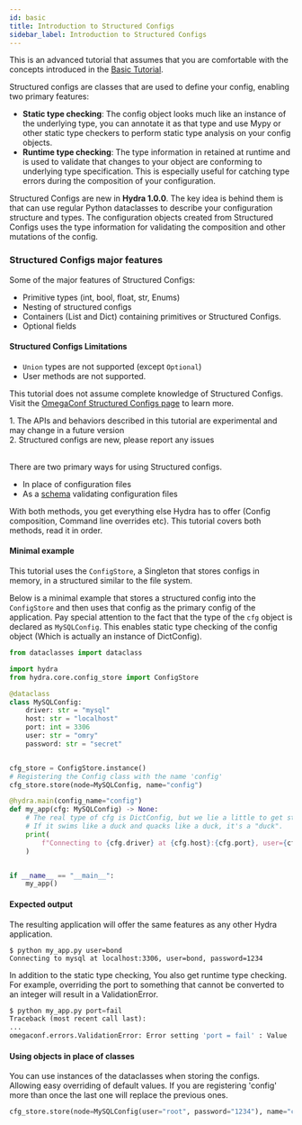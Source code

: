 ```yaml
---
id: basic
title: Introduction to Structured Configs
sidebar_label: Introduction to Structured Configs
---
```

This is an advanced tutorial that assumes that you are comfortable with the concepts introduced in the [Basic Tutorial](/tutorials/basic/1_simple_cli_app.md).

Structured configs are classes that are used to define your config, enabling two primary features:

* **Static type checking**: The config object looks much like an instance of the underlying type, you can annotate it as that type and use Mypy or other static
type checkers to perform static type analysis on your config objects.
* **Runtime type checking**: The type information in retained at runtime and is used to validate that changes to your object are conforming to underlying type specification. 
This is especially useful for catching type errors during the composition of your configuration.

Structured Configs are new in **Hydra 1.0.0**. The key idea is behind them is that can use regular Python dataclasses to describe your configuration structure and types.
The configuration objects created from Structured Configs uses the type information for validating the composition and other mutations of the config.

### Structured Configs major features

Some of the major features of Structured Configs:
- Primitive types (int, bool, float, str, Enums) 
- Nesting of structured configs
- Containers (List and Dict) containing primitives or Structured Configs.
- Optional fields

#### Structured Configs Limitations
- `Union` types are not supported (except `Optional`)
- User methods are not supported.

This tutorial does not assume complete knowledge of Structured Configs. Visit the <a class="external" href="https://omegaconf.readthedocs.io/en/latest/structured_config.html" target="_blank">OmegaConf Structured Configs page</a> to learn more.

<div class="alert alert--info" role="alert">
1. The APIs and behaviors described in this tutorial are experimental and may change in a future version<br/> 
2. Structured configs are new, please report any issues<br/>
</div>
<br/>


There are two primary ways for using Structured configs.
- In place of configuration files
- As a [schema](/tutorials/structured_config/6_schema.md) validating configuration files

With both methods, you get everything else Hydra has to offer (Config composition, Command line overrides etc).
This tutorial covers both methods, read it in order.

#### Minimal example
This tutorial uses the `ConfigStore`, a Singleton that stores configs in memory, in a structured similar to the file system.

Below is a minimal example that stores a structured config into the `ConfigStore` and then uses that config as the primary config of the application.
Pay special attention to the fact that the type of the `cfg` object is declared as `MySQLConfig`.
This enables static type checking of the config object (Which is actually an instance of DictConfig).

```python
from dataclasses import dataclass

import hydra
from hydra.core.config_store import ConfigStore

@dataclass
class MySQLConfig:
    driver: str = "mysql"
    host: str = "localhost"
    port: int = 3306
    user: str = "omry"
    password: str = "secret"


cfg_store = ConfigStore.instance()
# Registering the Config class with the name 'config'
cfg_store.store(node=MySQLConfig, name="config")

@hydra.main(config_name="config")
def my_app(cfg: MySQLConfig) -> None:
    # The real type of cfg is DictConfig, but we lie a little to get static type checking.
    # If it swims like a duck and quacks like a duck, it's a "duck".
    print(
        f"Connecting to {cfg.driver} at {cfg.host}:{cfg.port}, user={cfg.user}, password={cfg.password}"
    )


if __name__ == "__main__":
    my_app()
```

#### Expected output
The resulting application will offer the same features as any other Hydra application.
```text
$ python my_app.py user=bond
Connecting to mysql at localhost:3306, user=bond, password=1234
```

In addition to the static type checking, You also get runtime type checking.
For example, overriding the port to something that cannot be converted to an integer will result in a ValidationError.

```python
$ python my_app.py port=fail
Traceback (most recent call last):
...
omegaconf.errors.ValidationError: Error setting 'port = fail' : Value 'fail' could not be converted to Integer
```

#### Using objects in place of classes
You can use instances of the dataclasses when storing the configs. Allowing easy overriding of default values.
If you are registering 'config' more than once the last one will replace the previous ones.
```python
cfg_store.store(node=MySQLConfig(user="root", password="1234"), name="config")
```

